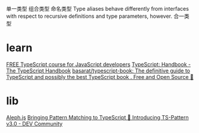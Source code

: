 单一类型 
组合类型
命名类型
Type aliases behave differently from interfaces with respect to recursive definitions and type parameters, however.
合一类型

# learn
[FREE TypeScript course for JavaScript developers](https://learntypescript.dev/)
[TypeScript: Handbook - The TypeScript Handbook](https://www.typescriptlang.org/docs/handbook/intro.html)
[basarat/typescript-book: The definitive guide to TypeScript and possibly the best TypeScript book . Free and Open Source 🌹](https://github.com/basarat/typescript-book)

# lib
[Aleph.js](https://alephjs.org/)
[Bringing Pattern Matching to TypeScript 🎨 Introducing TS-Pattern v3.0 - DEV Community](https://dev.to/gvergnaud/bringing-pattern-matching-to-typescript-introducing-ts-pattern-v3-0-o1k)
